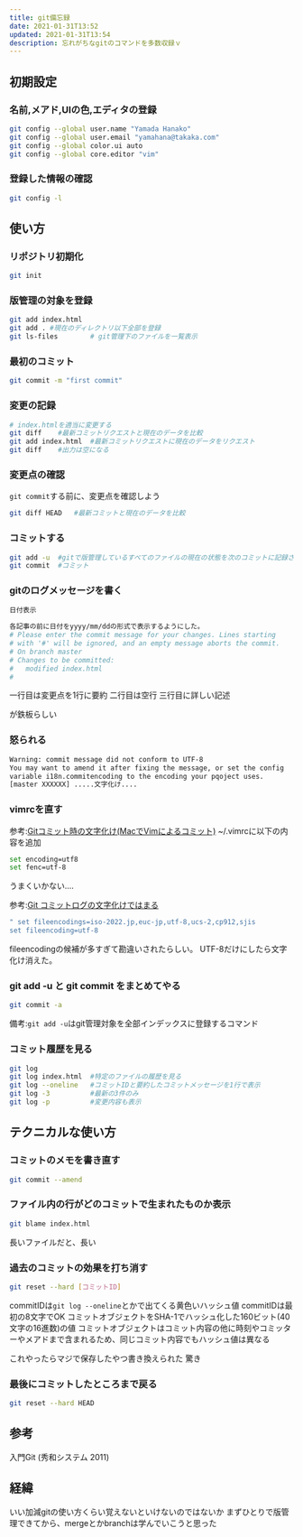 ```yaml
---
title: git備忘録
date: 2021-01-31T13:52
updated: 2021-01-31T13:54
description: 忘れがちなgitのコマンドを多数収録ｖ
---
```


## 初期設定
### 名前,メアド,UIの色,エディタの登録
```bash
git config --global user.name "Yamada Hanako"
git config --global user.email "yamahana@takaka.com"
git config --global color.ui auto
git config --global core.editor "vim"
```
### 登録した情報の確認
```bash
git config -l
```
## 使い方
### リポジトリ初期化
```bash
git init
```
### 版管理の対象を登録
```bash
git add index.html
git add . #現在のディレクトリ以下全部を登録
git ls-files		# git管理下のファイルを一覧表示
```
### 最初のコミット
```bash
git commit -m "first commit"
```
### 変更の記録
```bash
# index.htmlを適当に変更する
git diff	#最新コミットリクエストと現在のデータを比較
git add index.html	#最新コミットリクエストに現在のデータをリクエスト
git diff	#出力は空になる
```
### 変更点の確認
`git commit`する前に、変更点を確認しよう
```bash
git diff HEAD	#最新コミットと現在のデータを比較
```

### コミットする
```bash
git add -u	#gitで版管理しているすべてのファイルの現在の状態を次のコミットに記録させる
git commit	#コミット
```

### gitのログメッセージを書く
```bash
日付表示
	
各記事の前に日付をyyyy/mm/ddの形式で表示するようにした。
# Please enter the commit message for your changes. Lines starting
# with '#' will be ignored, and an empty message aborts the commit.
# On branch master
# Changes to be committed:
#	modified index.html
#
```
一行目は変更点を1行に要約
二行目は空行
三行目に詳しい記述

が鉄板らしい

### 怒られる
```bash
Warning: commit message did not conform to UTF-8
You may want to amend it after fixing the message, or set the config
variable i18n.commitencoding to the encoding your pqoject uses.
[master XXXXXX] .....文字化け....
```
### vimrcを直す
参考:[Gitコミット時の文字化け(MacでVimによるコミット)](https://qiita.com/takasianpride/items/0d68fcbbcc3aaf22cf9a "Gitコミット時の文字化け(MacでVimによるコミット)")
~/.vimrcに以下の内容を追加
```bash
set encoding=utf8
set fenc=utf-8
```
うまくいかない....

参考:[Git コミットログの文字化けではまる](http://wadahiro.hatenablog.com/entry/20090506/1241622572)
```bash
" set fileencodings=iso-2022.jp,euc-jp,utf-8,ucs-2,cp912,sjis
set fileencoding=utf-8
```
fileencodingの候補が多すぎて勘違いされたらしい。
UTF-8だけにしたら文字化け消えた。

### git add -u と git commit をまとめてやる

``` bash
git commit -a
```
備考:`git add -u`はgit管理対象を全部インデックスに登録するコマンド

### コミット履歴を見る
```bash
git log
git log index.html	#特定のファイルの履歴を見る
git log --oneline	#コミットIDと要約したコミットメッセージを1行で表示
git log -3			#最新の3件のみ
git log -p			#変更内容も表示
```


## テクニカルな使い方
### コミットのメモを書き直す
```bash
git commit --amend
```

### ファイル内の行がどのコミットで生まれたものか表示
```bash
git blame index.html
```
長いファイルだと、長い

### 過去のコミットの効果を打ち消す
```bash
git reset --hard [コミットID]
```
commitIDは`git log --oneline`とかで出てくる黄色いハッシュ値
commitIDは最初の8文字でOK
コミットオブジェクトをSHA-1でハッシュ化した160ビット(40文字の16進数)の値
コミットオブジェクトはコミット内容の他に時刻やコミッターやメアドまで含まれるため、同じコミット内容でもハッシュ値は異なる

これやったらマジで保存したやつ書き換えられた
驚き

### 最後にコミットしたところまで戻る
```bash
git reset --hard HEAD
```

## 参考
入門Git (秀和システム 2011)

## 経緯
いい加減gitの使い方くらい覚えないといけないのではないか
まずひとりで版管理できてから、mergeとかbranchは学んでいこうと思った